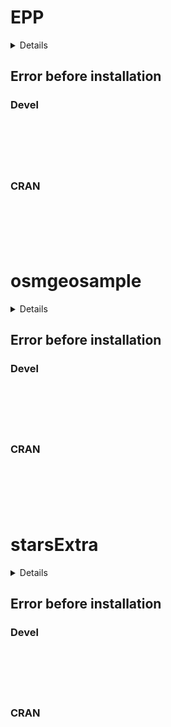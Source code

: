 # EPP

<details>

* Version: 
* GitHub: https://github.com/michaeldorman/nngeo
* Source code: NA
* Number of recursive dependencies: 0

</details>

## Error before installation

### Devel

```






```
### CRAN

```






```
# osmgeosample

<details>

* Version: 
* GitHub: https://github.com/michaeldorman/nngeo
* Source code: NA
* Number of recursive dependencies: 0

</details>

## Error before installation

### Devel

```






```
### CRAN

```






```
# starsExtra

<details>

* Version: 
* GitHub: https://github.com/michaeldorman/nngeo
* Source code: NA
* Number of recursive dependencies: 0

</details>

## Error before installation

### Devel

```






```
### CRAN

```






```
